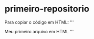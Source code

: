 # primeiro-repositorio

Para copiar o código em HTML:
'''
<html>
 <hi> Meu primeiro arquivo em HTML </hi>
</html>
'''


